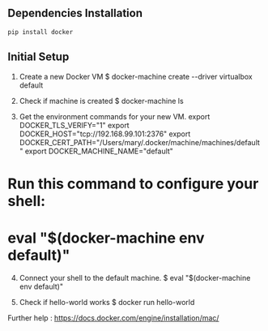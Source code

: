 Dependencies Installation
--------------------------
    pip install docker

Initial Setup
-------------
1. Create a new Docker VM
$ docker-machine create --driver virtualbox default

2. Check if machine is created
$ docker-machine ls

3. Get the environment commands for your new VM.
export DOCKER_TLS_VERIFY="1"
export DOCKER_HOST="tcp://192.168.99.101:2376"
export DOCKER_CERT_PATH="/Users/mary/.docker/machine/machines/default"
export DOCKER_MACHINE_NAME="default"
# Run this command to configure your shell:
# eval "$(docker-machine env default)"

4. Connect your shell to the default machine.
$ eval "$(docker-machine env default)"

5. Check if hello-world works
$ docker run hello-world

Further help : https://docs.docker.com/engine/installation/mac/
